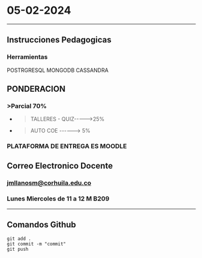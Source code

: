 # 05-02-2024
___
## Instrucciones Pedagogicas

### Herramientas

POSTRGRESQL
MONGODB
CASSANDRA


## PONDERACION

### >Parcial 70%

            
* >TALLERES - QUIZ----->25%

* >AUTO COE ------> 5%


### PLATAFORMA DE ENTREGA ES MOODLE

## Correo Electronico Docente
### jmllanosm@corhuila.edu.co

### Lunes Miercoles de 11 a 12 M  B209
---
## Comandos Github 

    git add .
    git commit -m "commit"
    git push


